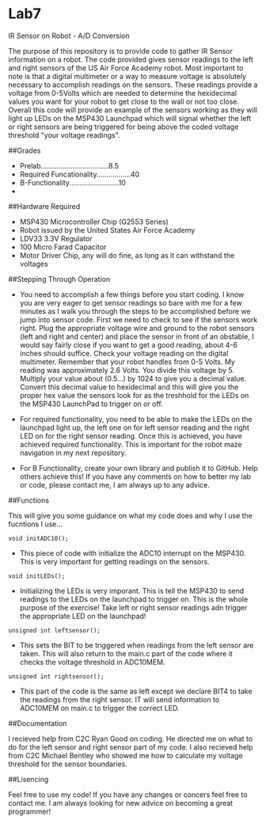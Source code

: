 Lab7
====

IR Sensor on Robot - A/D Conversion

The purpose of this repository is to provide code to gather IR Sensor information on a robot. The code provided gives sensor readings to the left and right sensors of the US Air Force Academy robot. Most important to note is that a digital multimeter or a way to measure voltage is absolutely necessary to accomplish readings on the sensors. These readings provide a voltage from 0-5Volts which are needed to determine the hexidecimal values you want for your robot to get close to the wall or not too close. Overall this code will provide an example of the sensors working as they will light up LEDs on the MSP430 Launchpad which will signal whether the left or right sensors are being triggered for being above the coded voltage threshold "your voltage readings". 

##Grades
 - Prelab..................................8.5
 - Required Funcationality.................40
 - B-Functionality.........................10
 - 
 
##Hardware Required
 - MSP430 Microcontroller Chip (G2553 Series)
 - Robot issued by the United States Air Force Academy
 - LDV33 3.3V Regulator
 - 100 Micro Farad Capacitor
 - Motor Driver Chip, any will do fine, as long as it can withstand the voltages

##Stepping Through Operation

 - You need to accomplish a few things before you start coding. I know you are very eager to get sensor readings so bare with me for a few minutes as I walk you through the steps to be accomplished before we jump into sensor code. First we need to check to see if the sensors work right. Plug the appropriate voltage wire and ground to the robot sensors (left and right and center) and place the sensor in front of an obstable, I would say fairly close if you want to get a good reading, about 4-6 inches should suffice. Check your voltage reading on the digital multimeter. Remember that your robot handles from 0-5 Volts. My reading was approximately 2.6 Volts. You divide this voltage by 5. Multiply your value about (0.5...) by 1024 to give you a decimal value. Convert this decimal value to hexidecimal and this will give you the proper hex value the sensors look for as the treshhold for the LEDs on the MSP430 LaunchPad to trigger on or off. 
 
 - For required functionality, you need to be able to make the LEDs on the launchpad light up, the left one on for left sensor reading and the right LED on for the right sensor reading. Once this is achieved, you have achieved required functionality. This is important for the robot maze navigation in my next repository. 
 
 - For B Functionality, create your own library and publish it to GitHub. Help others achieve this! If you have any comments on how to better my lab or code, please contact me, I am always up to any advice.

##Functions

This will give you some guidance on what my code does and why I use the fucntions I use...

```
void initADC10();
```

 - This piece of code with initialize the ADC10 interrupt on the MSP430. This is very important for getting readings on the sensors. 

```
void initLEDs();
```

 - Initializing the LEDs is very imporant. This is tell the MSP430 to send readings to the LEDs on the launchpad to trigger on. This is the whole purpose of the exercise! Take left or right sensor readings adn trigger the appropriate LED on the launchpad!

```
unsigned int leftsensor();
```

 - This sets the BIT to be triggered when readings from the left sensor are taken. This will also return to the main.c part of the code where it checks the voltage threshold in ADC10MEM.

```
unsigned int rightsensor();
```

 - This part of the code is the same as left except we declare BIT4 to take the readings from the right sensor. IT will send information to ADC10MEM on main.c to trigger the correct LED.


##Documentation

I recieved help from C2C Ryan Good on coding. He directed me on what to do for the left sensor and right sensor part of my code. I also recieved help from C2C Michael Bentley who showed me how to calculate my voltage threshold for the sensor boundaries. 

##Lisencing

Feel free to use my code! If you have any changes or concers feel free to contact me. I am always looking for new advice on becoming a great programmer!




 
 
